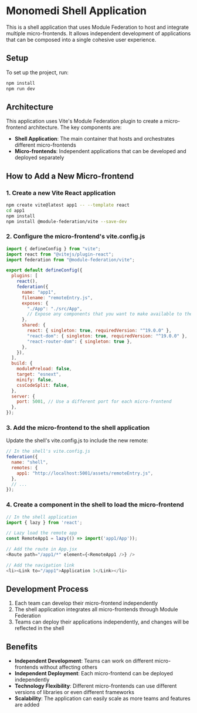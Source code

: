 # Monomedi Shell Application

This is a shell application that uses Module Federation to host and integrate multiple micro-frontends. It allows independent development of applications that can be composed into a single cohesive user experience.

## Setup

To set up the project, run:

```bash
npm install
npm run dev
```

## Architecture

This application uses Vite's Module Federation plugin to create a micro-frontend architecture. The key components are:

- **Shell Application**: The main container that hosts and orchestrates different micro-frontends
- **Micro-frontends**: Independent applications that can be developed and deployed separately

## How to Add a New Micro-frontend

### 1. Create a new Vite React application

```bash
npm create vite@latest app1 -- --template react
cd app1
npm install
npm install @module-federation/vite --save-dev
```

### 2. Configure the micro-frontend's vite.config.js

```javascript
import { defineConfig } from "vite";
import react from "@vitejs/plugin-react";
import federation from "@module-federation/vite";

export default defineConfig({
  plugins: [
    react(),
    federation({
      name: "app1",
      filename: "remoteEntry.js",
      exposes: {
        "./App": "./src/App",
        // Expose any components that you want to make available to the shell
      },
      shared: {
        react: { singleton: true, requiredVersion: "^19.0.0" },
        "react-dom": { singleton: true, requiredVersion: "^19.0.0" },
        "react-router-dom": { singleton: true },
      },
    }),
  ],
  build: {
    modulePreload: false,
    target: "esnext",
    minify: false,
    cssCodeSplit: false,
  },
  server: {
    port: 5001, // Use a different port for each micro-frontend
  },
});
```

### 3. Add the micro-frontend to the shell application

Update the shell's vite.config.js to include the new remote:

```javascript
// In the shell's vite.config.js
federation({
  name: "shell",
  remotes: {
    app1: "http://localhost:5001/assets/remoteEntry.js",
  },
  // ...
});
```

### 4. Create a component in the shell to load the micro-frontend

```javascript
// In the shell application
import { lazy } from 'react';

// Lazy load the remote app
const RemoteApp1 = lazy(() => import('app1/App'));

// Add the route in App.jsx
<Route path="/app1/*" element={<RemoteApp1 />} />

// Add the navigation link
<li><Link to="/app1">Application 1</Link></li>
```

## Development Process

1. Each team can develop their micro-frontend independently
2. The shell application integrates all micro-frontends through Module Federation
3. Teams can deploy their applications independently, and changes will be reflected in the shell

## Benefits

- **Independent Development**: Teams can work on different micro-frontends without affecting others
- **Independent Deployment**: Each micro-frontend can be deployed independently
- **Technology Flexibility**: Different micro-frontends can use different versions of libraries or even different frameworks
- **Scalability**: The application can easily scale as more teams and features are added
